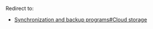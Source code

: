Redirect to:

*   [Synchronization and backup programs#Cloud storage](/index.php?title=Synchronization_and_backup_programs&redirect=no#Cloud_storage "Synchronization and backup programs")